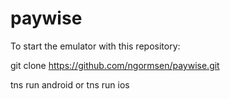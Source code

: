 # paywise

To start the emulator with this repository:

git clone https://github.com/ngormsen/paywise.git

tns run android or tns run ios
